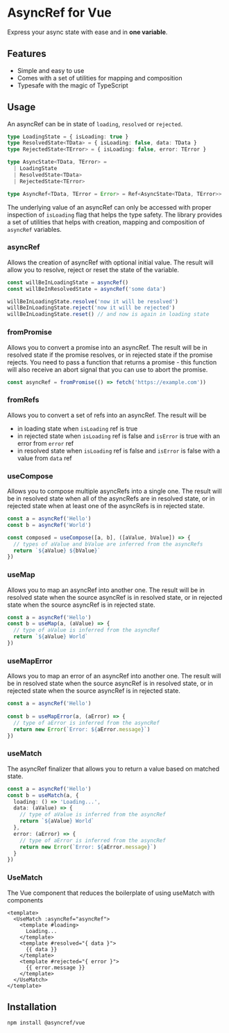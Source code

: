 # AsyncRef for Vue

Express your async state with ease and in **one variable**.

## Features

- Simple and easy to use
- Comes with a set of utilities for mapping and composition
- Typesafe with the magic of TypeScript

## Usage
An asyncRef can be in state of `loading`, `resolved` or `rejected`.
```ts
type LoadingState = { isLoading: true }
type ResolvedState<TData> = { isLoading: false, data: TData }
type RejectedState<TError> = { isLoading: false, error: TError }

type AsyncState<TData, TError> =
  | LoadingState
  | ResolvedState<TData>
  | RejectedState<TError>

type AsyncRef<TData, TError = Error> = Ref<AsyncState<TData, TError>>
```

The underlying value of an asyncRef can only be accessed with proper inspection of `isLoading` flag 
that helps the type safety. The library provides a set of utilities that helps with creation, 
mapping and composition of `asyncRef` variables.

### asyncRef

Allows the creation of asyncRef with optional initial value. The result will allow you to resolve, reject or reset the state of the variable.

```ts
const willBeInLoadingState = asyncRef()
const willBeInResolvedState = asyncRef('some data')

willBeInLoadingState.resolve('now it will be resolved')
willBeInLoadingState.reject('now it will be rejected')
willBeInLoadingState.reset() // and now is again in loading state
```

### fromPromise
Allows you to convert a promise into an asyncRef. The result will be in resolved state if the promise resolves, or in rejected state if the promise rejects.
You need to pass a function that returns a promise - this function will also receive an abort signal that you can use to abort the promise.

```ts
const asyncRef = fromPromise(() => fetch('https://example.com'))
```

### fromRefs
Allows you to convert a set of refs into an asyncRef. The result will be
- in loading state when `isLoading` ref is true
- in rejected state when `isLoading` ref is false and `isError` is true with an error from `error` ref
- in resolved state when `isLoading` ref is false and `isError` is false with a value from `data` ref

### useCompose
Allows you to compose multiple asyncRefs into a single one. The result will be in resolved state when all of the asyncRefs are in resolved state, or in rejected state when at least one of the asyncRefs is in rejected state.

```ts
const a = asyncRef('Hello')
const b = asyncRef('World')

const composed = useCompose([a, b], ([aValue, bValue]) => {
  // types of aValue and bValue are inferred from the asyncRefs
  return `${aValue} ${bValue}`
})
```
### useMap
Allows you to map an asyncRef into another one. The result will be in resolved state when the source asyncRef is in resolved state, or in rejected state when the source asyncRef is in rejected state.

```ts
const a = asyncRef('Hello')
const b = useMap(a, (aValue) => {
  // type of aValue is inferred from the asyncRef
  return `${aValue} World`
})
```

### useMapError
Allows you to map an error of an asyncRef into another one. The result will be in resolved state when the source asyncRef is in resolved state, or in rejected state when the source asyncRef is in rejected state.

```ts
const a = asyncRef('Hello')
  
const b = useMapError(a, (aError) => {
  // type of aError is inferred from the asyncRef
  return new Error(`Error: ${aError.message}`)
})
```

### useMatch
The asyncRef finalizer that allows you to return a value based on matched state.

```ts
const a = asyncRef('Hello')
const b = useMatch(a, {
  loading: () => 'Loading...',
  data: (aValue) => {
    // type of aValue is inferred from the asyncRef
    return `${aValue} World`
  },
  error: (aError) => {
    // type of aError is inferred from the asyncRef
    return new Error(`Error: ${aError.message}`)
  }
})
```

### UseMatch
The Vue component that reduces the boilerplate of using useMatch with components

```vue
<template>
  <UseMatch :asyncRef="asyncRef">
    <template #loading>
      Loading...
    </template>
    <template #resolved="{ data }">
      {{ data }}
    </template>
    <template #rejected="{ error }">
      {{ error.message }}
    </template>
  </UseMatch>
</template>
```

## Installation

```sh
npm install @asyncref/vue
```
